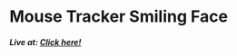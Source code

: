 <h1>Mouse Tracker Smiling Face</h1>


<h5><strong>Live at: </strong><a href="https://neenhila.github.io/mouse-track">Click here!</a></h5>
